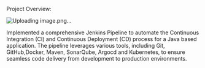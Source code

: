 Project Overview:


![Uploading image.png…]()




Implemented a comprehensive Jenkins Pipeline to automate the Continuous Integration (CI) and Continuous Deployment (CD) process for a Java based application. 
The pipeline leverages various tools, including Git, GitHub,Docker, Maven, SonarQube, Argocd and Kubernetes, to ensure seamless code delivery from development to production environments.
